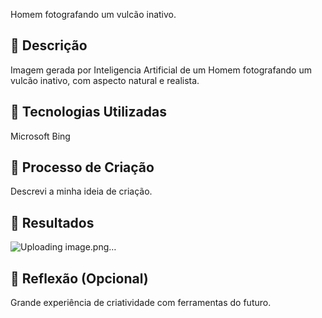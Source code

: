 Homem fotografando um vulcão inativo. 

## 📒 Descrição
Imagem gerada por Inteligencia Artificial de um Homem fotografando um vulcão inativo, com aspecto natural e realista. 


## 🤖 Tecnologias Utilizadas
Microsoft Bing

## 🧐 Processo de Criação
Descrevi a minha ideia de criação. 

## 🚀 Resultados
![Uploading image.png…]()


## 💭 Reflexão (Opcional)
Grande experiência de criatividade com ferramentas do futuro. 
